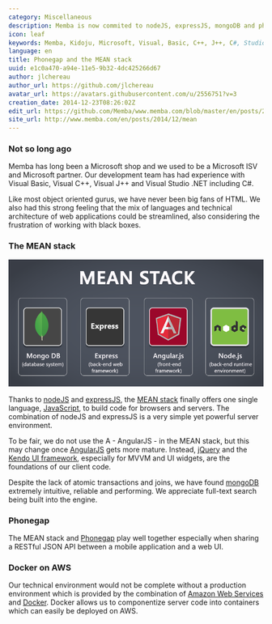 ```yaml
---
category: Miscellaneous
description: Memba is now commited to nodeJS, expressJS, mongoDB and phonegap.
icon: leaf
keywords: Memba, Kidoju, Microsoft, Visual, Basic, C++, J++, C#, Studio, Silverlight, Java, MTS, SQL, MySQL, Oracle, open source, cloud, Amazon, AWS, Apple, iOS, Android, JavaScript, nodeJS, MEAN
language: en
title: Phonegap and the MEAN stack
uuid: e1c0a470-a94e-11e5-9b32-4dc425266d67
author: jlchereau
author_url: https://github.com/jlchereau
avatar_url: https://avatars.githubusercontent.com/u/2556751?v=3
creation_date: 2014-12-23T08:26:02Z
edit_url: https://github.com/Memba/www.memba.com/blob/master/en/posts/2014/mean.md
site_url: http://www.memba.com/en/posts/2014/12/mean
---
```

### Not so long ago

Memba has long been a Microsoft shop and we used to be a Microsoft ISV and Microsoft partner. 
Our development team has had experience with Visual Basic, Visual C++, Visual J++ and Visual Studio .NET including C#.

Like most object oriented gurus, we have never been big fans of HTML. We also had this strong feeling that the mix of languages and technical architecture of web applications could be streamlined,
also considering the frustration of working with black boxes.

### The MEAN stack

![MEAN stack](https://raw.githubusercontent.com/Memba/www.memba.com/master/en/posts/2014/mean.png)

Thanks to [nodeJS](https://nodejs.org/) and [expressJS](http://expressjs.com/), the [MEAN stack](https://en.wikipedia.org/wiki/MEAN_(software_bundle)) finally offers one single language,
[JavaScript](https://en.wikipedia.org/wiki/JavaScript), to build code for browsers and servers. The combination of nodeJS and expressJS is a very simple yet powerful server environment.

To be fair, we do not use the A - AngularJS - in the MEAN stack, but this may change once [AngularJS](https://angularjs.org/) gets more mature.
Instead, [jQuery](http://jquery.com/) and the [Kendo UI framework](http://www.telerik.com/kendo-ui), especially for MVVM and UI widgets, are the foundations of our client code.

Despite the lack of atomic transactions and joins, we have found [mongoDB](http://www.mongodb.org) extremely intuitive, reliable and performing. We appreciate full-text search being built into the engine.

### Phonegap

The MEAN stack and [Phonegap](http://phonegap.com/) play well together especially when sharing a RESTful JSON API between a mobile application and a web UI.

### Docker on AWS

Our technical environment would not be complete without a production environment which is provided by the combination of [Amazon Web Services](https://aws.amazon.com/) and [Docker](https://www.docker.com/).
Docker allows us to componentize server code into containers which can easily be deployed on AWS.